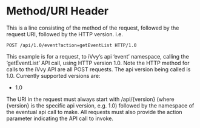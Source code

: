 # Method/URI Header

This is a line consisting of the method of the request, followed by the request URI, followed by the HTTP version. i.e.

`POST /api/1.0/event?action=getEventList HTTP/1.0`

This example is for a request, to iVvy’s api ‘event’ namespace, calling the ‘getEventList’ API call, using HTTP version 1.0. Note the HTTP method for calls to the iVvy API are all POST requests. The api version being called is 1.0. Currently supported versions are:

* 1.0

The URI in the request must always start with /api/{version} \(where {version} is the specific api version, e.g. 1.0\) followed by the namespace of the eventual api call to make. All requests must also provide the action parameter indicating the API call to invoke.

